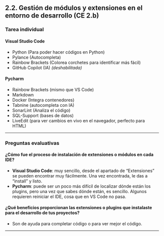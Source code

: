 ## 2.2. Gestión de módulos y extensiones en el entorno de desarrollo (CE 2.b)

### Tarea individual

#### Visual Studio Code
- Python (Para poder hacer códigos en Python)
- Pylance (Autocompleta)
- Rainbow Brackets (Colorea corchetes para identificar más fácil)
- GitHub Copilot (IA) *(deshabilitada)*

#### Pycharm
- Rainbow Brackets (mismo que VS Code)
- Markdown
- Docker (Integra contenedores)
- Tabnine (autocompleta con IA)
- SonarLint (Analiza el código)
- SQL-Support (bases de datos)
- LiveEdit (para ver cambios en vivo en el navegador, perfecto para HTML)

---

### Preguntas evaluativas

#### ¿Cómo fue el proceso de instalación de extensiones o módulos en cada IDE?

- **Visual Studio Code**: muy sencillo, desde el apartado de “Extensiones” se pueden encontrar muy fácilmente. Una vez encontrada, le das a “install” y listo.
- **Pycharm**: puede ser un poco más difícil de localizar dónde están los plugins, pero una vez que sabes dónde están, es sencillo. Algunos requieren reiniciar el IDE, cosa que en VS Code no pasa.

#### ¿Qué beneficios proporcionan las extensiones o plugins que instalaste para el desarrollo de tus proyectos?

- Son de ayuda para completar código o para ver mejor el código.

---
